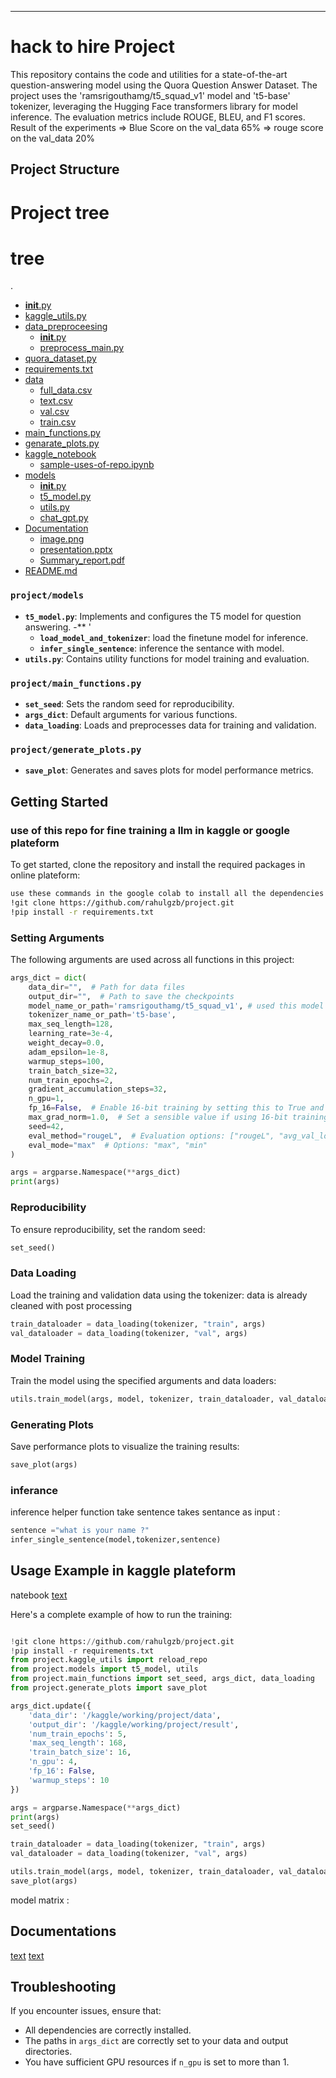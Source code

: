 
---

# hack to hire Project

This repository contains the code and utilities for a state-of-the-art question-answering model using the Quora Question Answer Dataset. The project uses the 'ramsrigouthamg/t5_squad_v1' model and 't5-base' tokenizer, leveraging the Hugging Face transformers library for model inference. The evaluation metrics include ROUGE, BLEU, and F1 scores.
Result of the experiments
=> Blue Score on the val_data  65%
=> rouge score on the val_data 20%

## Project Structure
# Project tree
# tree
.
 * [__init__.py](./__init__.py)
 * [kaggle_utils.py](./kaggle_utils.py)
 * [data_preproceesing](./data_preproceesing)
   * [__init__.py](./data_preproceesing/__init__.py)
   * [preprocess_main.py](./data_preproceesing/preprocess_main.py)
 * [quora_dataset.py](./quora_dataset.py)
 * [requirements.txt](./requirements.txt)
 * [data](./data)
   * [full_data.csv](./data/full_data.csv)
   * [text.csv](./data/text.csv)
   * [val.csv](./data/val.csv)
   * [train.csv](./data/train.csv)
 * [main_functions.py](./main_functions.py)
 * [genarate_plots.py](./genarate_plots.py)
 * [kaggle_notebook](./kaggle_notebook)
   * [sample-uses-of-repo.ipynb](./kaggle_notebook/sample-uses-of-repo.ipynb)
 * [models](./models)
   * [__init__.py](./models/__init__.py)
   * [t5_model.py](./models/t5_model.py)
   * [utils.py](./models/utils.py)
   * [chat_gpt.py](./models/chat_gpt.py)
 * [Documentation](./Documentation)
   * [image.png](./Documentation/image.png)
   * [presentation.pptx](./Documentation/presentation.pptx)
   * [Summary_report.pdf](./Documentation/Summary_report.pdf)
 * [README.md](./README.md)
### `project/models`
- **`t5_model.py`**: Implements and configures the T5 model for question answering.
    -** '
    - **`load_model_and_tokenizer`**: load the finetune model for inference.
    - **`infer_single_sentence`**: inference the sentance with model.
- **`utils.py`**: Contains utility functions for model training and evaluation.

### `project/main_functions.py`
- **`set_seed`**: Sets the random seed for reproducibility.
- **`args_dict`**: Default arguments for various functions.
- **`data_loading`**: Loads and preprocesses data for training and validation.

### `project/generate_plots.py`
- **`save_plot`**: Generates and saves plots for model performance metrics.



## Getting Started

### use of this repo for fine training a llm  in kaggle or google plateform 

To get started, clone the repository and install the required packages in online plateform:

```bash
use these commands in the google colab to install all the dependencies
!git clone https://github.com/rahulgzb/project.git
!pip install -r requirements.txt
```

### Setting Arguments

The following arguments are used across all functions in this project:

```python
args_dict = dict(
    data_dir="",  # Path for data files
    output_dir="",  # Path to save the checkpoints
    model_name_or_path='ramsrigouthamg/t5_squad_v1', # used this model for finetuning the further for traning this model already trained for quora data pair data set 
    tokenizer_name_or_path='t5-base',
    max_seq_length=128,
    learning_rate=3e-4,
    weight_decay=0.0,
    adam_epsilon=1e-8,
    warmup_steps=100,    
    train_batch_size=32,
    num_train_epochs=2,
    gradient_accumulation_steps=32,
    n_gpu=1,
    fp_16=False,  # Enable 16-bit training by setting this to True and installing apex
    max_grad_norm=1.0,  # Set a sensible value if using 16-bit training, 0.5 is a good default
    seed=42,
    eval_method="rougeL",  # Evaluation options: ["rougeL", "avg_val_loss", "bleu"]
    eval_mode="max"  # Options: "max", "min"
)

args = argparse.Namespace(**args_dict)
print(args)
```

### Reproducibility

To ensure reproducibility, set the random seed:

```python
set_seed()
```

### Data Loading

Load the training and validation data using the tokenizer: 
data is already cleaned with post processing 

```python
train_dataloader = data_loading(tokenizer, "train", args)
val_dataloader = data_loading(tokenizer, "val", args)
```

### Model Training

Train the model using the specified arguments and data loaders:

```python
utils.train_model(args, model, tokenizer, train_dataloader, val_dataloader)
```

### Generating Plots

Save performance plots to visualize the training results:

```python
save_plot(args)
```
### inferance 

inference helper function take sentence takes sentance as input :

```python
sentence ="what is your name ?"
infer_single_sentence(model,tokenizer,sentence)
```

## Usage Example in kaggle plateform
natebook [text](kaggle_notebook/sample-uses-of-repo.ipynb)

Here's a complete example of how to run the training:


```python

!git clone https://github.com/rahulgzb/project.git
!pip install -r requirements.txt
from project.kaggle_utils import reload_repo
from project.models import t5_model, utils
from project.main_functions import set_seed, args_dict, data_loading
from project.generate_plots import save_plot

args_dict.update({
    'data_dir': '/kaggle/working/project/data',
    'output_dir': '/kaggle/working/project/result',
    'num_train_epochs': 5,
    'max_seq_length': 168,
    'train_batch_size': 16,
    'n_gpu': 4,
    'fp_16': False,
    'warmup_steps': 10
})

args = argparse.Namespace(**args_dict)
print(args)
set_seed()

train_dataloader = data_loading(tokenizer, "train", args)
val_dataloader = data_loading(tokenizer, "val", args)

utils.train_model(args, model, tokenizer, train_dataloader, val_dataloader)
save_plot(args)
```
model matrix :
## Documentations 
[text](hack_to_hire_project/Documentation/Summary_report.docx) [text](hack_to_hire_project/Documentation/presentation.pptx)

## Troubleshooting

If you encounter issues, ensure that:
- All dependencies are correctly installed.
- The paths in `args_dict` are correctly set to your data and output directories.
- You have sufficient GPU resources if `n_gpu` is set to more than 1.
